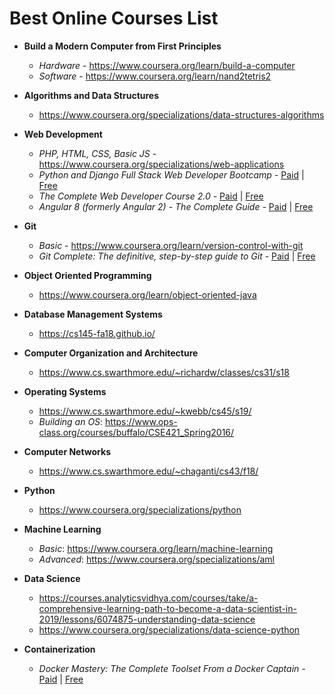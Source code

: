 # Best Online Courses List
* **Build a Modern Computer from First Principles**
    * _Hardware_ - https://www.coursera.org/learn/build-a-computer 
    * _Software_ - https://www.coursera.org/learn/nand2tetris2 

* **Algorithms and Data Structures**
    * https://www.coursera.org/specializations/data-structures-algorithms

* **Web Development**
    * _PHP, HTML, CSS, Basic JS_ - https://www.coursera.org/specializations/web-applications
    * _Python and Django Full Stack Web Developer Bootcamp -_ [Paid](https://www.udemy.com/python-and-django-full-stack-web-developer-bootcamp/) | [Free](https://freecoursesite.com/python-and-django-full-stack-web-developer-bootcamp-1/)
    * _The Complete Web Developer Course 2.0 -_ [Paid](https://www.udemy.com/the-complete-web-developer-course-2/) | [Free](https://freecoursesite.com/the-complete-web-developer-course-2-0-1/)
    * _Angular 8 (formerly Angular 2) - The Complete Guide -_ [Paid](https://www.udemy.com/the-complete-guide-to-angular-2/) | [Free](https://freecoursesite.com/angular-4-the-complete-guide-1/)

* **Git**
    * _Basic_ - https://www.coursera.org/learn/version-control-with-git
    * _Git Complete: The definitive, step-by-step guide to Git -_ [Paid](https://www.udemy.com/course/git-complete/) | [Free](https://www.onlinefreecourse.net/git-complete-the-definitive-step-by-step-guide-to-git-udemy-free-download/)

* **Object Oriented Programming**
    * https://www.coursera.org/learn/object-oriented-java

* **Database Management Systems**
    * https://cs145-fa18.github.io/

* **Computer Organization and Architecture**
    * https://www.cs.swarthmore.edu/~richardw/classes/cs31/s18

* **Operating Systems**
    * https://www.cs.swarthmore.edu/~kwebb/cs45/s19/
    * _Building an OS_: https://www.ops-class.org/courses/buffalo/CSE421_Spring2016/

* **Computer Networks**
    * https://www.cs.swarthmore.edu/~chaganti/cs43/f18/

* **Python**
    * https://www.coursera.org/specializations/python

* **Machine Learning**
    * _Basic_: https://www.coursera.org/learn/machine-learning
    * _Advanced_: https://www.coursera.org/specializations/aml

* **Data Science** 
    * https://courses.analyticsvidhya.com/courses/take/a-comprehensive-learning-path-to-become-a-data-scientist-in-2019/lessons/6074875-understanding-data-science 
    * https://www.coursera.org/specializations/data-science-python 

* **Containerization**
    * _Docker Mastery: The Complete Toolset From a Docker Captain -_ [Paid](https://www.udemy.com/docker-mastery/) | [Free](https://freecoursesite.com/docker-mastery-the-complete-toolset-from-a-docker-captain-1/)

